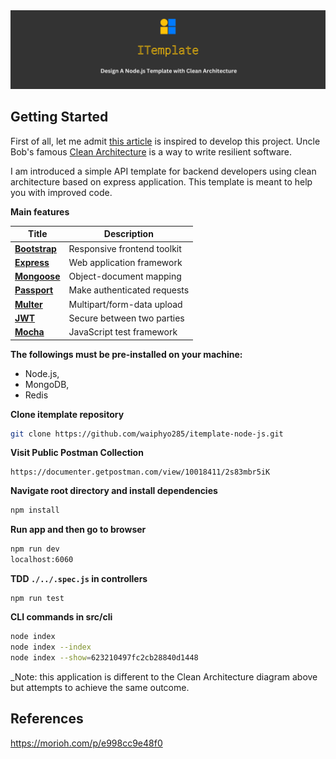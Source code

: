 <img src="./public/images/readme/readme-cover.jpg" >

## Getting Started

First of all, let me admit [this article](https://mannhowie.com/clean-architecture-node) is inspired to develop this project. Uncle Bob's famous [Clean Architecture](https://blog.cleancoder.com/uncle-bob/2012/08/13/the-clean-architecture.html) is a way to write resilient software.

I am introduced a simple API template for backend developers using clean architecture based on express application. This template is meant to help you with improved code.

**Main features**

| Title                                            | Description |
| -----                                            | ----------- |
| [**Bootstrap**](https://bit.ly/3VQCqXA)          |  Responsive frontend toolkit  |
| [**Express**](https://bit.ly/3FeNkRi)            |  Web application framework    |
| [**Mongoose**](https://bit.ly/3TA0ZGT)           |  Object-document mapping      |
| [**Passport**](https://bit.ly/3W24cAr)           |  Make authenticated requests  |
| [**Multer**](https://bit.ly/3NhgEZr)             |  Multipart/form-data upload   |
| [**JWT**](https://bit.ly/3W2dNrg)                |  Secure between two parties   |
| [**Mocha**](https://bit.ly/3f95w3Q)              |  JavaScript test framework    |

**The followings must be pre-installed on your machine:**

- Node.js,
- MongoDB,
- Redis

**Clone itemplate repository**

```bash
git clone https://github.com/waiphyo285/itemplate-node-js.git
```

**Visit Public Postman Collection**
```
https://documenter.getpostman.com/view/10018411/2s83mbr5iK
```

**Navigate root directory and install dependencies**

```bash
npm install
```

**Run app and then go to browser**

```bash
npm run dev
localhost:6060
```

**TDD `./../.spec.js` in controllers**

```
npm run test
```

**CLI commands in src/cli**

```bash
node index
node index --index
node index --show=623210497fc2cb28840d1448
```

\_Note: this application is different to the Clean Architecture diagram above but attempts to achieve the same outcome.

## References
https://morioh.com/p/e998cc9e48f0